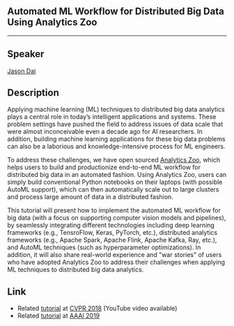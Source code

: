 ## Automated ML Workflow for Distributed Big Data Using Analytics Zoo
___

## Speaker
[Jason Dai](https://jason-dai.github.io/)

## Description
Applying machine learning (ML) techniques to distributed big data analytics plays a central role in today’s intelligent applications and systems. These problem settings have pushed the field to address issues of data scale that were almost inconceivable even a decade ago for AI researchers. In addition, building machine learning applications for these big data problems can also be a laborious and knowledge-intensive process for ML engineers. 

To address these challenges, we have open sourced [Analytics Zoo](https://github.com/jason-dai/analytics-zoo), which helps users to build and productionize end-to-end ML workflow for distributed big data in an automated fashion. Using Analytics Zoo, users can simply build conventional Python notebooks on their laptops (with possible AutoML support), which can then automatically scale out to large clusters and process large amount of data in a distributed fashion. 

This tutorial will present how to implement the automated ML workflow for big data (with a focus on supporting computer vision models and pipelines), by seamlessly integrating different technologies including deep learning frameworks (e.g., TensroFlow, Keras, PyTorch, etc.), distributed analytics frameworks (e.g., Apache Spark, Apache Flink, Apache Kafka, Ray, etc.), and AutoML techniques (such as hyperparameter optimizations). In addition, it will also share real-world experience and "war stories" of users who have adopted Analytics Zoo to address their challenges when applying ML techniques to distributed big data analytics.

## Link
* Related [tutorial](https://jason-dai.github.io/cvpr2018/) at [CVPR 2018](http://cvpr2018.thecvf.com/program/tutorials) (YouTube video available)
* Related [tutorial](https://jason-dai.github.io/aaai2019) at [AAAI 2019](https://aaai.org/Conferences/AAAI-19/aaai19tutorials/#sp2)
